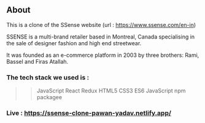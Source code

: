 

## About 

This is a clone of the SSense website (url : https://www.ssense.com/en-in)

SSENSE is a multi-brand retailer based in Montreal, Canada specialising in the sale of designer fashion and high end streetwear.

It was founded as an e-commerce platform in 2003 by three brothers: Rami, Bassel and Firas Atallah.


### The tech stack we used is :
   >> JavaScript
   > React
   > Redux
   > HTML5
   > CSS3
   > ES6 JavaScript
   > npm packagee
### Live : https://ssense-clone-pawan-yadav.netlify.app/
